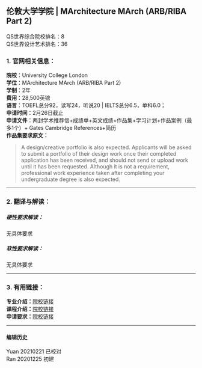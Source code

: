## 伦敦大学学院 | MArchitecture MArch (ARB/RIBA Part 2)

QS世界综合院校排名：8  
QS世界设计艺术排名：36

### 1. 官网相关信息：

**院校**：University College London  
**学位**：MArchitecture MArch (ARB/RIBA Part 2)    
**学制**：2年  
**费用**：28,500英镑  
**语言**：TOEFL总分92，读写24，听说20 | IELTS总分6.5，单科6.0；  
**申请时间**：2月26日截止  
**申请文件**：两封学术推荐信+成绩单+英文成绩+作品集+学习计划+作品案例（最多1个）+ Gates Cambridge References+简历    
**作品集要求原文：**   
> A design/creative portfolio is also expected. Applicants will be asked to submit a portfolio of their design work once their completed application has been received, and should not send or upload work until it has been requested. Although it is not a requirement, professional work experience taken after completing your undergraduate degree is also expected.

---


### 2. 翻译与解读：

##### 硬性要求解读：
无具体要求

##### 软性要求解读：
无具体要求


---


### 3. 有用链接：

**专业介绍：**[院校链接](http://www.ucl.ac.uk/prospective-students/graduate/taught/degrees/architecture-march-arb-riba-2)  
**课程介绍：**[院校链接](https://www.ucl.ac.uk/prospective-students/graduate/taught-degrees/architecture-march-arb-riba-2)  
**申请要求：**[院校链接](https://www.ucl.ac.uk/prospective-students/graduate/taught-degrees/architecture-march-arb-riba-2)



---


#### 编辑历史
Yuan 20210221 已校对  
Ran 20201225 初建  
